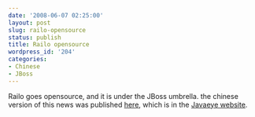 ```yaml
---
date: '2008-06-07 02:25:00'
layout: post
slug: railo-opensource
status: publish
title: Railo opensource
wordpress_id: '204'
categories:
- Chinese
- JBoss
---
```


Railo goes opensource, and it is under the JBoss umbrella. the chinese version of this news was published [here](http://www.javaeye.com/news/2500), which is in the [Javaeye website](http://www.javaeye.com/).
